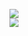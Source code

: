 [![](https://img.shields.io/badge/Made%20With-Github%20Spray-lightgrey.svg?style=for-the-badge&logo=github)](https://github.com/Annihil/github-spray#14741)  
[![](https://i.imgur.com/2DrTn0Z.gif)](https://github.com/Annihil/github-spray)